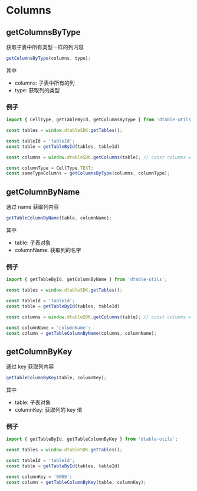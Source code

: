 # Columns

## getColumnsByType

获取子表中所有类型一样的列内容

```javascript
getColumnsByType(columns, type);
```

其中

* columns: 子表中所有的列
* type: 获取列的类型

### 例子
```javascript
import { CellType, getTableById, getColumnsByType } from 'dtable-utils';

const tables = window.dtableSDK.getTables();

const tableId = 'tableId';
const table = getTableById(tables, tableId)

const columns = window.dtableSDK.getColumns(table); // const columns = table.columns;

const columnType = CellType.TEXT;
const sameTypeColumns = getColumnsByType(columns, columnType);
```

## getColumnByName

通过 name 获取列内容

```javascript
getTableColumnByName(table, columnName);
```

其中

* table: 子表对象
* columnName: 获取列的名字

### 例子
```javascript
import { getTableById, getColumnByName } from 'dtable-utils';

const tables = window.dtableSDK.getTables();

const tableId = 'tableId';
const table = getTableById(tables, tableId)

const columns = window.dtableSDK.getColumns(table); // const columns = table.columns;

const columnName = 'columnName';
const column = getTableColumnByName(columns, columnName);
```

## getColumnByKey

通过 key 获取列内容

```javascript
getTableColumnByKey(table, columnKey);
```

其中

* table: 子表对象
* columnKey: 获取列的 key 值

### 例子
```javascript
import { getTableById, getTableColumnByKey } from 'dtable-utils';

const tables = window.dtableSDK.getTables();

const tableId = 'tableId';
const table = getTableById(tables, tableId)

const columnKey = '0000';
const column = getTableColumnByKey(table, columnKey);
```
